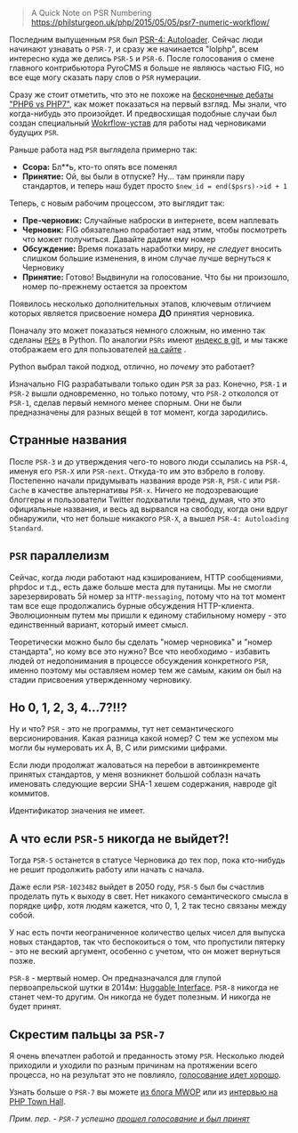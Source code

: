 >A Quick Note on PSR Numbering
https://philsturgeon.uk/php/2015/05/05/psr7-numeric-workflow/


Последним выпущенным `PSR` был [PSR-4: Autoloader](http://www.php-fig.org/psr/psr-4/). Сейчас люди начинают узнавать о `PSR-7`, и сразу же начинается "lolphp", всем интересно куда же делись `PSR-5` и `PSR-6`. После голосования о смене главного контрибьютора PyroCMS я больше не являюсь частью FIG, но все еще могу сказать пару слов о `PSR` нумерации.

Сразу же стоит отметить, что это не похоже на [бесконечные дебаты "PHP6 vs PHP7"](https://philsturgeon.uk/php/2014/07/23/neverending-muppet-debate-of-php-6-v-php-7/), как может показаться на первый взгляд. Мы знали, что когда-нибудь это произойдет. И предвосхищая подобные случаи был создан специальный [Wokrflow-устав](https://github.com/php-fig/fig-standards/blob/master/bylaws/004-psr-workflow.md) для работы над черновиками будущих `PSR`.

Раньше работа над `PSR` выглядела примерно так:

* **Ссора:** Бл**ь, кто-то опять все поменял
* **Принятие:** Ой, вы были в отпуске? Ну... там приняли пару стандартов, и теперь наш будет просто `$new_id = end($psrs)->id + 1`

Теперь, с новым рабочим процессом, это выглядит так:

* **Пре-черновик:** Случайные наброски в интернете, всем наплевать
* **Черновик:** FIG обязательно поработает над этим, чтобы посмотреть что может получиться. Давайте дадим ему номер
* **Обсуждение:** Время показать наработки миру, _не следует_ вносить слишком большие изменения, в ином случае лучше вернуться к Черновику
* **Принятие:** Готово! Выдвинули на голосование. Что бы ни произошло, номер по-прежнему остается за проектом

Появилось несколько дополнительных этапов, ключевым отличием которых является присвоение номера **ДО** принятия черновика.

Поначалу это может показаться немного сложным, но именно так сделаны [`PEPs`](https://www.python.org/dev/peps/) в Python. По аналогии `PSRs` имеют [индекс в git](https://github.com/php-fig/fig-standards/blob/master/index.md), и мы также отображаем его для пользователей [на сайте](http://www.php-fig.org/psr/) .

Python выбрал такой подход, отлично, но _почему_ это работает?

Изначально FIG разрабатывали только один `PSR` за раз. Конечно, `PSR-1` и `PSR-2` вышли одновременно, но только потому, что `PSR-2` откололся от `PSR-1`, сделав первый немного менее спорным. Они не были предназначены для разных вещей в тот момент, когда зародились.

## Странные названия

После `PSR-3` и до утверждения чего-то нового люди ссылались на `PSR-4`, именуя его `PSR-X` или `PSR-next`. Откуда-то им это взбрело в голову. Постепенно начали придумывать названия вроде `PSR-R`, `PSR-C` или `PSR-Cache` в качестве альтернативы `PSR-x`. Ничего не подозревающие блоггеры и пользователи Twitter подхватили тренд, думая, что это официальные названия, и весь ад вырвался на свободу, когда они вдруг обнаружили, что нет больше никакого `PSR-X`, а вышел `PSR-4: Autoloading Standard`.

## `PSR` параллелизм

Сейчас, когда люди работают над кэшированием, HTTP сообщениями, phpdoc и т.д., есть даже больше места для путаницы. Мы не смогли зарезервировать 5й номер за `HTTP-messaging`, потому что на тот момент там все еще продолжались бурные обсуждения HTTP-клиента. Эволюционным путем мы пришли к единому стабильному номеру - это единственный вариант, который имеет смысл.

Теоретически можно было бы сделать "номер черновика" и "номер стандарта", но кому все это нужно? Все что необходимо - избавить людей от недопонимания в процессе обсуждения конкретного `PSR`, именно поэтому мы оставляем номер тем же самым, каким он был на стадии присвоения утвержденному черновику.

## Но 0, 1, 2, 3, 4…7?!!?

Ну и что? `PSR` - это не программы, тут нет семантического версионирования. Какая разница какой номер? С тем же успехом мы могли бы нумеровать их A, B, C или римскими цифрами.

Если люди продолжат жаловаться на перебои в автоинкременте принятых стандартов, у меня возникнет большой соблазн начать именовать следующие версии SHA-1 хешем содержания, навроде git коммитов.

Идентификатор значения не имеет.

## А что если `PSR-5` никогда не выйдет?!

Тогда `PSR-5` останется в статусе Черновика до тех пор, пока кто-нибудь не решит продолжить работу или начать с начала.

Даже если `PSR-1023482` выйдет в 2050 году, `PSR-5` был бы счастлив проделать путь к выходу в свет. Нет никакого семантического смысла в порядке цифр, хотя людям кажется, что 0, 1, 2 так тесно связаны между собой.

У нас есть почти неограниченное количество целых чисел для выпуска новых стандартов, так что беспокоиться о том, что пропустили пятерку - это не веский аргумент, особенно с учетом, что он может вернуться позже.

`PSR-8` - мертвый номер. Он предназначался для глупой первоапрельской шутки в 2014м: [Huggable Interface](https://github.com/php-fig/fig-standards/blob/master/proposed/psr-8-hug/psr-8-hug.md). `PSR-8` никогда не станет чем-то другим. Он никогда не будет полезным. И никогда не будет принят.

## Скрестим пальцы за `PSR-7`

Я очень впечатлен работой и преданность этому `PSR`. Несколько людей приходили и уходили по разным причинам на протяжении всего процесса, но на результат это не повлияло, [голосование идет хорошо](https://groups.google.com/forum/#!topic/php-fig/0baLqR6Rvcg).

Узнать больше о `PSR-7` вы можете [из блога MWOP](http://mwop.net/blog/2015-01-08-on-http-middleware-and-psr-7.html) или из [интервью на PHP Town Hall](http://phptownhall.com/blog/2015/02/02/episode-36-psr-7-the-world-of-tomorrow/).

_Прим. пер. - `PSR-7` успешно [прошел голосование и был принят](http://habrahabr.ru/post/258423/)_